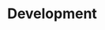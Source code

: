 ---
layout: page
title: Development
slug: development
summary: |
  With expertise in back-end and front-end development, we architect complex websites across a variety of industries and client profiles. We have the acumen to execute on the most complicated requirements, with the wisdom to limit customization for the long-term sustainability and security needs of our clients. We use many tools to build, primarily the Drupal CMS, which we [contribute to](https://www.drupal.org/savas-labs). For more targeted areas of development, see our [sub-services](#sub-services).
icon: "icon-drupal"
weight: 1

---